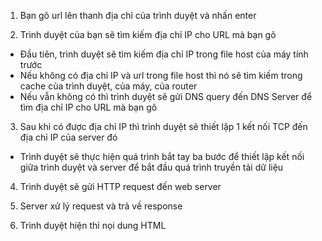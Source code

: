 1. Bạn gõ url lên thanh địa chỉ của trình duyệt và nhấn enter

2. Trình duyệt của bạn sẽ tìm kiếm địa chỉ IP cho URL mà bạn gõ
- Đầu tiên, trình duyệt sẽ tìm kiếm địa chỉ IP trong file host của máy tính trước
- Nếu không có địa chỉ IP và url trong file host thì nó sẽ tìm kiếm trong cache của trình duyệt, của máy, của router
- Nếu vẫn không có thì trình duyệt sẽ gửi DNS query đến DNS Server để tìm địa chỉ IP cho URL mà bạn gõ

3. Sau khi có được địa chỉ IP thì trình duyệt sẽ thiết lập 1 kết nối TCP đến địa chỉ IP của server đó
- Trình duyệt sẽ thực hiện quá trình bắt tay ba bước để thiết lập kết nối giữa trình duyệt và server để bắt đầu quá trình truyền tải dữ liệu

4. Trình duyệt sẽ gửi HTTP request đến web server

5. Server xử lý request và trả về response

6. Trình duyệt hiện thỉ nọi dung HTML